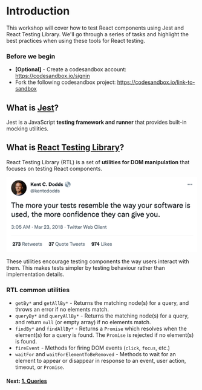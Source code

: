 # Introduction

This workshop will cover how to test React components using Jest and React Testing Library. We'll go through a series of tasks and highlight the best practices when using these tools for React testing.

### Before we begin

- **[Optional]** - Create a codesandbox account: https://codesandbox.io/signin
- Fork the following codesandbox project: https://codesandbox.io/link-to-sandbox

## What is [Jest](https://jestjs.io/)?

Jest is a JavaScript **testing framework and runner** that provides built-in mocking utilities.

## What is [React Testing Library](https://testing-library.com/)?

React Testing Library (RTL) is a set of **utilities for DOM manipulation** that focuses on testing React components.

![Quote from Kent C. Dodds](../assets/kent-c-dodds-quote.png)

These utilities encourage testing components the way users interact with them. This makes tests simpler by testing behaviour rather than implementation details.

### RTL common utilities

- `getBy*` and `getAllBy*` - Returns the matching node(s) for a query, and throws an error if no elements match.
- `queryBy*` and `queryAllBy*` - Returns the matching node(s) for a query, and return `null` (or empty array) if no elements match.
- `findBy*` and `findAllBy*` - Returns a `Promise` which resolves when the element(s) for a query is found. The `Promise` is rejected if no element(s) is found.
- `fireEvent` - Methods for firing DOM events (`click`, `focus`, etc.)
- `waitFor` and `waitForElementToBeRemoved` - Methods to wait for an element to appear or disappear in response to an event, user action, timeout, or `Promise`.

#### Next: [1. Queries](../1.queries/README.md)
